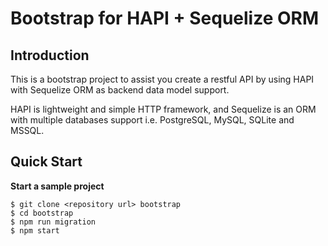 # Bootstrap for HAPI + Sequelize ORM

## Introduction

This is a bootstrap project to assist you create a restful API by using HAPI with Sequelize ORM as backend data model support.

HAPI is lightweight and simple HTTP framework, and Sequelize is an ORM with multiple databases support i.e. PostgreSQL, MySQL, SQLite and MSSQL.

## Quick Start

**Start a sample project**

```shell
$ git clone <repository url> bootstrap
$ cd bootstrap
$ npm run migration
$ npm start
```
